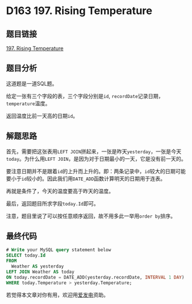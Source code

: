 # D163 197. Rising Temperature

## 题目链接

[197. Rising Temperature](https://leetcode.com/problems/rising-temperature/)

## 题目分析

这道题是一道SQL题。

给定一张有三个字段的表，三个字段分别是`id`, `recordDate`记录日期，`temperature`温度。

返回温度比前一天高的日期`id`。

## 解题思路

首先，需要把这张表用`LEFT JOIN`拼起来，一张是昨天`yesterday`，一张是今天`today`。为什么用`LEFT JOIN`，是因为对于日期最小的一天，它是没有前一天的。

要注意日期并不是跟着`id`的上升而上升的。即：两条记录中，`id`较大的日期可能要小于`id`较小的。因此我们用`DATE_ADD`函数计算明天的日期用于连表。

再就是条件了，今天的温度要高于昨天的温度。

最后，返回题目所求字段`today.Id`即可。

注意，题目里说了可以按任意顺序返回，故不用多此一举用`order by`排序。

## 最终代码

```sql
# Write your MySQL query statement below
SELECT today.Id 
FROM 
  Weather AS yesterday 
LEFT JOIN Weather AS today
ON today.recordDate = DATE_ADD(yesterday.recordDate, INTERVAL 1 DAY)
WHERE today.Temperature > yesterday.Temperature;
```

若觉得本文章对你有用，欢迎用[爱发电](https://afdian.net/@skys215)资助。

